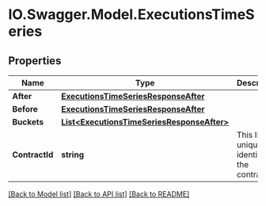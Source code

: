 # IO.Swagger.Model.ExecutionsTimeSeries
## Properties

Name | Type | Description | Notes
------------ | ------------- | ------------- | -------------
**After** | [**ExecutionsTimeSeriesResponseAfter**](ExecutionsTimeSeriesResponseAfter.md) |  | [optional] 
**Before** | [**ExecutionsTimeSeriesResponseAfter**](ExecutionsTimeSeriesResponseAfter.md) |  | [optional] 
**Buckets** | [**List&lt;ExecutionsTimeSeriesResponseAfter&gt;**](ExecutionsTimeSeriesResponseAfter.md) |  | 
**ContractId** | **string** | This ID uniquely identifies the contract | 

[[Back to Model list]](../README.md#documentation-for-models) [[Back to API list]](../README.md#documentation-for-api-endpoints) [[Back to README]](../README.md)

